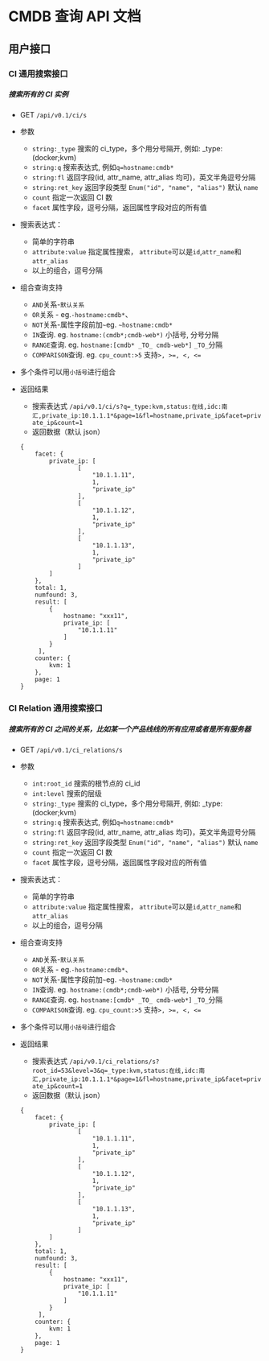 # CMDB 查询 API 文档

## 用户接口

### CI 通用搜索接口

##### 搜索所有的 CI 实例

- GET `/api/v0.1/ci/s`
- 参数
  - `string:_type` 搜索的 ci_type，多个用分号隔开, 例如: \_type:(docker;kvm)
  - `string:q` 搜索表达式, 例如`q=hostname:cmdb*`
  - `string:fl` 返回字段(id, attr_name, attr_alias 均可)，英文半角逗号分隔
  - `string:ret_key` 返回字段类型 `Enum("id", "name", "alias")` 默认 `name`
  - `count` 指定一次返回 CI 数
  - `facet` 属性字段，逗号分隔，返回属性字段对应的所有值
- 搜索表达式：
  - 简单的字符串
  - `attribute:value` 指定属性搜索， `attribute`可以是`id`,`attr_name`和`attr_alias`
  - 以上的组合，逗号分隔
- 组合查询支持
  - `AND`关系-`默认关系`
  - `OR`关系 - eg.`-hostname:cmdb*`、
  - `NOT`关系-属性字段前加`~`eg. `~hostname:cmdb*`
  - `IN`查询. eg. `hostname:(cmdb*;cmdb-web*)` 小括号, 分号分隔
  - `RANGE`查询. eg. `hostname:[cmdb* _TO_ cmdb-web*]` `_TO_`分隔
  - `COMPARISON`查询. eg. `cpu_count:>5` 支持`>, >=, <, <=`
- 多个条件可以用`小括号`进行组合

- 返回结果
  - 搜索表达式 `/api/v0.1/ci/s?q=_type:kvm,status:在线,idc:南汇,private_ip:10.1.1.1*&page=1&fl=hostname,private_ip&facet=private_ip&count=1`
  - 返回数据（默认 json）
  ```
  {
      facet: {
          private_ip: [
                  [
                      "10.1.1.11",
                      1,
                      "private_ip"
                  ],
                  [
                      "10.1.1.12",
                      1,
                      "private_ip"
                  ],
                  [
                      "10.1.1.13",
                      1,
                      "private_ip"
                  ]
          ]
      },
      total: 1,
      numfound: 3,
      result: [
          {
              hostname: "xxx11",
              private_ip: [
                  "10.1.1.11"
              ]
          }
       ],
      counter: {
          kvm: 1
      },
      page: 1
  }
  ```

### CI Relation 通用搜索接口

##### 搜索所有的 CI 之间的关系，比如某一个产品线线的所有应用或者是所有服务器

- GET `/api/v0.1/ci_relations/s`
- 参数
  - `int:root_id` 搜索的根节点的 ci_id
  - `int:level` 搜索的层级
  - `string:_type` 搜索的 ci_type，多个用分号隔开, 例如: \_type:(docker;kvm)
  - `string:q` 搜索表达式, 例如`q=hostname:cmdb*`
  - `string:fl` 返回字段(id, attr_name, attr_alias 均可)，英文半角逗号分隔
  - `string:ret_key` 返回字段类型 `Enum("id", "name", "alias")` 默认 `name`
  - `count` 指定一次返回 CI 数
  - `facet` 属性字段，逗号分隔，返回属性字段对应的所有值
- 搜索表达式：
  - 简单的字符串
  - `attribute:value` 指定属性搜索， `attribute`可以是`id`,`attr_name`和`attr_alias`
  - 以上的组合，逗号分隔
- 组合查询支持
  - `AND`关系-`默认关系`
  - `OR`关系 - eg.`-hostname:cmdb*`、
  - `NOT`关系-属性字段前加`~`eg. `~hostname:cmdb*`
  - `IN`查询. eg. `hostname:(cmdb*;cmdb-web*)` 小括号, 分号分隔
  - `RANGE`查询. eg. `hostname:[cmdb* _TO_ cmdb-web*]` `_TO_`分隔
  - `COMPARISON`查询. eg. `cpu_count:>5` 支持`>, >=, <, <=`
- 多个条件可以用`小括号`进行组合

- 返回结果
  - 搜索表达式 `/api/v0.1/ci_relations/s?root_id=53&level=3&q=_type:kvm,status:在线,idc:南汇,private_ip:10.1.1.1*&page=1&fl=hostname,private_ip&facet=private_ip&count=1`
  - 返回数据（默认 json）
  ```
  {
      facet: {
          private_ip: [
                  [
                      "10.1.1.11",
                      1,
                      "private_ip"
                  ],
                  [
                      "10.1.1.12",
                      1,
                      "private_ip"
                  ],
                  [
                      "10.1.1.13",
                      1,
                      "private_ip"
                  ]
          ]
      },
      total: 1,
      numfound: 3,
      result: [
          {
              hostname: "xxx11",
              private_ip: [
                  "10.1.1.11"
              ]
          }
       ],
      counter: {
          kvm: 1
      },
      page: 1
  }
  ```
